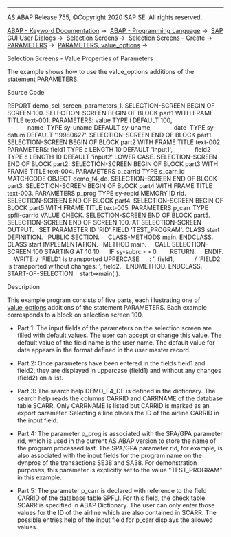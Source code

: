  

* * *

AS ABAP Release 755, ©Copyright 2020 SAP SE. All rights reserved.

[ABAP - Keyword Documentation](https://help.sap.com/doc/abapdocu_755_index_htm/7.55/en-US/abenabap.htm) →  [ABAP - Programming Language](https://help.sap.com/doc/abapdocu_755_index_htm/7.55/en-US/abenabap_reference.htm) →  [SAP GUI User Dialogs](https://help.sap.com/doc/abapdocu_755_index_htm/7.55/en-US/abenabap_screens.htm) →  [Selection Screens](https://help.sap.com/doc/abapdocu_755_index_htm/7.55/en-US/abenselection_screen.htm) →  [Selection Screens - Create](https://help.sap.com/doc/abapdocu_755_index_htm/7.55/en-US/abenselection_screen_create.htm) →  [PARAMETERS](https://help.sap.com/doc/abapdocu_755_index_htm/7.55/en-US/abapparameters.htm) →  [PARAMETERS, value\_options](https://help.sap.com/doc/abapdocu_755_index_htm/7.55/en-US/abapparameters_value.htm) → 

Selection Screens - Value Properties of Parameters

The example shows how to use the value\_options additions of the statement PARAMETERS.

Source Code

REPORT demo\_sel\_screen\_parameters\_1.
SELECTION-SCREEN BEGIN OF SCREEN 100.
SELECTION-SCREEN BEGIN OF BLOCK part1 WITH FRAME TITLE text-001.
PARAMETERS: value TYPE i DEFAULT 100,
            name  TYPE sy-uname DEFAULT sy-uname,
            date  TYPE sy-datum DEFAULT '19980627'.
SELECTION-SCREEN END OF BLOCK part1.
SELECTION-SCREEN BEGIN OF BLOCK part2 WITH FRAME TITLE text-002.
PARAMETERS: field1 TYPE c LENGTH 10 DEFAULT 'input1',
            field2 TYPE c LENGTH 10 DEFAULT 'input2' LOWER CASE.
SELECTION-SCREEN END OF BLOCK part2.
SELECTION-SCREEN BEGIN OF BLOCK part3 WITH FRAME TITLE text-004.
PARAMETERS p\_carrid TYPE s\_carr\_id MATCHCODE OBJECT demo\_f4\_de.
SELECTION-SCREEN END OF BLOCK part3.
SELECTION-SCREEN BEGIN OF BLOCK part4 WITH FRAME TITLE text-003.
PARAMETERS p\_prog TYPE sy-repid MEMORY ID rid.
SELECTION-SCREEN END OF BLOCK part4.
SELECTION-SCREEN BEGIN OF BLOCK part5 WITH FRAME TITLE text-005.
PARAMETERS p\_carr TYPE spfli-carrid VALUE CHECK.
SELECTION-SCREEN END OF BLOCK part5.
SELECTION-SCREEN END OF SCREEN 100.
AT SELECTION-SCREEN OUTPUT.
  SET PARAMETER ID 'RID' FIELD 'TEST\_PROGRAM'.
CLASS start DEFINITION.
  PUBLIC SECTION.
    CLASS-METHODS main.
ENDCLASS.
CLASS start IMPLEMENTATION.
  METHOD main.
    CALL SELECTION-SCREEN 100 STARTING AT 10 10.
    IF sy-subrc <> 0.
      RETURN.
    ENDIF.
    WRITE: / 'FIELD1 is transported UPPERCASE      : ', field1,
           / 'FIELD2 is transported without changes: ', field2.
  ENDMETHOD.
ENDCLASS.
START-OF-SELECTION.
  start=>main( ).

Description

This example program consists of five parts, each illustrating one of [value\_options](https://help.sap.com/doc/abapdocu_755_index_htm/7.55/en-US/abapparameters_value.htm) additions of the statement PARAMETERS. Each example corresponds to a block on selection screen 100.

-   Part 1: The input fields of the parameters on the selection screen are filled with default values. The user can accept or change this value. The default value of the field name is the user name. The default value for date appears in the format defined in the user master record.

-   Part 2: Once parameters have been entered in the fields field1 and field2, they are displayed in uppercase (field1) and without any changes (field2) on a list.

-   Part 3: The search help DEMO\_F4\_DE is defined in the dictionary. The search help reads the columns CARRID and CARRNAME of the database table SCARR. Only CARRNAME is listed but CARRID is marked as an export parameter. Selecting a line places the ID of the airline CARRID in the input field.

-   Part 4: The parameter p\_prog is associated with the SPA/GPA parameter rid, which is used in the current AS ABAP version to store the name of the program processed last. The SPA/GPA parameter rid, for example, is also associated with the input fields for the program name on the dynpros of the transactions SE38 and SA38. For demonstration purposes, this parameter is explicitly set to the value "TEST\_PROGRAM" in this example.

-   Part 5: The parameter p\_carr is declared with reference to the field CARRID of the database table SPFLI. For this field, the check table SCARR is specified in ABAP Dictionary. The user can only enter those values for the ID of the airline which are also contained in SCARR. The possible entries help of the input field for p\_carr displays the allowed values.